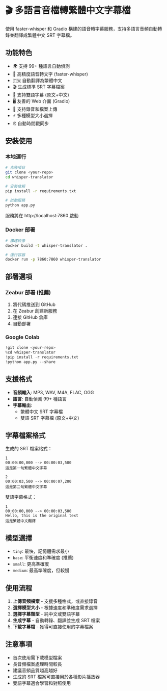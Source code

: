 # 🎬 多語言音檔轉繁體中文字幕檔

使用 faster-whisper 和 Gradio 構建的語音轉字幕服務，支持多語言音頻自動轉錄並翻譯成繁體中文 SRT 字幕檔。

## 功能特色

- 🌍 支持 99+ 種語言自動偵測
- 🎯 高精度語音轉文字 (faster-whisper)
- 🇹🇼 自動翻譯為繁體中文
- 🎬 生成標準 SRT 字幕檔案
- 📝 支持雙語字幕 (原文+中文)
- 🖥️ 友善的 Web 介面 (Gradio)
- 📱 支持錄音和檔案上傳
- ⚡ 多種模型大小選擇
- ⏰ 自動時間戳同步

## 安裝使用

### 本地運行

```bash
# 克隆項目
git clone <your-repo>
cd whisper-translator

# 安裝依賴
pip install -r requirements.txt

# 啟動服務
python app.py
```

服務將在 http://localhost:7860 啟動

### Docker 部署

```bash
# 構建映像
docker build -t whisper-translator .

# 運行容器
docker run -p 7860:7860 whisper-translator
```

## 部署選項

### Zeabur 部署 (推薦)

1. 將代碼推送到 GitHub
2. 在 Zeabur 創建新服務
3. 連接 GitHub 倉庫
4. 自動部署

### Google Colab

```python
!git clone <your-repo>
%cd whisper-translator
!pip install -r requirements.txt
!python app.py --share
```

## 支援格式

- **音頻輸入**: MP3, WAV, M4A, FLAC, OGG
- **語言**: 自動偵測 99+ 種語言
- **字幕輸出**: 
  - 繁體中文 SRT 字幕檔
  - 雙語 SRT 字幕檔 (原文+中文)

## 字幕檔案格式

生成的 SRT 檔案格式：
```
1
00:00:00,000 --> 00:00:03,500
這是第一句繁體中文字幕

2
00:00:03,500 --> 00:00:07,200
這是第二句繁體中文字幕
```

雙語字幕格式：
```
1
00:00:00,000 --> 00:00:03,500
Hello, this is the original text
這是繁體中文翻譯
```

## 模型選擇

- `tiny`: 最快，記憶體需求最小
- `base`: 平衡速度和準確度 (推薦)
- `small`: 更高準確度
- `medium`: 最高準確度，但較慢

## 使用流程

1. **上傳音頻檔案** - 支援多種格式，或直接錄音
2. **選擇模型大小** - 根據速度和準確度需求選擇
3. **選擇字幕類型** - 純中文或雙語字幕
4. **生成字幕** - 自動轉錄、翻譯並生成 SRT 檔案
5. **下載字幕檔** - 獲得可直接使用的字幕檔案

## 注意事項

- 首次使用需下載模型檔案
- 長音頻檔案處理時間較長
- 建議音頻品質越高越好
- 生成的 SRT 檔案可直接用於各種影片播放器
- 雙語字幕適合學習和對照使用